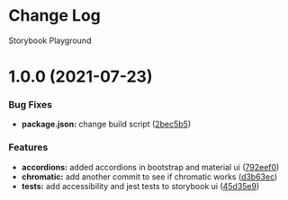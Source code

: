 # Change Log

Storybook Playground



# 1.0.0 (2021-07-23)


### Bug Fixes

* **package.json:** change build script ([2bec5b5](https://github.com/beccabrown/storybook-learning/commit/2bec5b5fc94fdfbef0be5782665e1fb846bcca8f))


### Features

* **accordions:** added accordions in bootstrap and material ui ([792eef0](https://github.com/beccabrown/storybook-learning/commit/792eef0ad3928002d4fe31c6771b6a5dfe375761))
* **chromatic:** add another commit to see if chromatic works ([d3b63ec](https://github.com/beccabrown/storybook-learning/commit/d3b63ec1535003b833a1d8d8222830b08ca85b6d))
* **tests:** add accessibility and jest tests to storybook ui ([45d35e9](https://github.com/beccabrown/storybook-learning/commit/45d35e9625306801c0364762338f419869b50c94))
